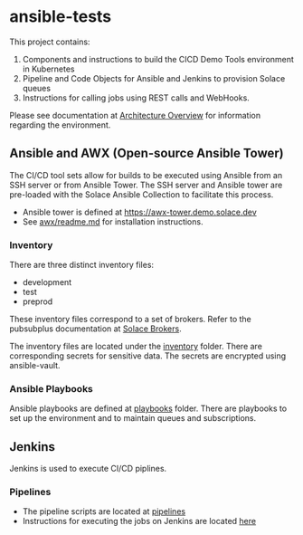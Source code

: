 # ansible-tests
This project contains:
1. Components and instructions to build the CICD Demo Tools environment in Kubernetes
2. Pipeline and Code Objects for Ansible and Jenkins to provision Solace queues
3. Instructions for calling jobs using REST calls and WebHooks.

Please see documentation at [Architecture Overview](https://github.com/SolaceLabs/ansible-tests/tree/main/cicd-demo-tools) for information regarding the environment.

## Ansible and AWX (Open-source Ansible Tower)
The CI/CD tool sets allow for builds to be executed using Ansible from an SSH server or from Ansible Tower. The SSH server and Ansible tower are pre-loaded with the Solace Ansible Collection to facilitate this process.
- Ansible tower is defined at https://awx-tower.demo.solace.dev
- See [awx/readme.md](https://github.com/SolaceLabs/ansible-tests/tree/main/cicd-demo-tools/awx) for installation instructions.

### Inventory
There are three distinct inventory files:
- development
- test
- preprod

These inventory files correspond to a set of brokers. Refer to the pubsubplus documentation at [Solace Brokers](https://github.com/SolaceLabs/ansible-tests/tree/main/cicd-demo-tools/pubsubplus).

The inventory files are located under the [inventory](./inventory) folder. There are corresponding secrets for sensitive data. The secrets are encrypted using ansible-vault.

### Ansible Playbooks
Ansible playbooks are defined at [playbooks](https://github.com/SolaceLabs/ansible-tests/tree/main/playbooks) folder. There are playbooks to set up the environment and to maintain queues and subscriptions.

## Jenkins
Jenkins is used to execute CI/CD piplines. 

### Pipelines
- The pipeline scripts are located at [pipelines](https://github.com/SolaceLabs/ansible-tests/tree/main/playbooks)
- Instructions for executing the jobs on Jenkins are located [here](https://github.com/SolaceLabs/ansible-tests/tree/main/cicd-demo-tools/jenkins)
